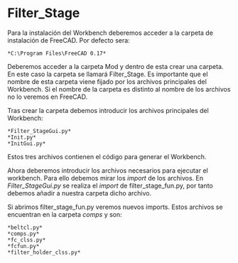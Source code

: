 # Filter_Stage
Para la instalación del Workbench deberemos acceder a la carpeta de instalación de FreeCAD. Por defecto sera:

	*C:\Program Files\FreeCAD 0.17*

Deberemos acceder a la carpeta Mod y dentro de esta crear una carpeta. 
En este caso la carpeta se llamará Filter_Stage.
Es importante que el nombre de esta carpeta viene fijado por los archivos principales del Workbench.
Si el nombre de la carpeta es distinto al nombre de los archivos no lo veremos en FreeCAD.

Tras crear la carpeta debemos introducir los archivos principales del Workbench:

	*Filter_StageGui.py*
	*Init.py*
	*InitGui.py*
Estos tres archivos contienen el código para generar el Workbench.

Ahora deberemos introducir los archivos necesarios para ejecutar el workbench. Para ello
debemos mirar los *import* de los archivos.
En *Filter_StageGui.py* se realiza el *import* de filter_stage_fun.py, por tanto
debemos añadir a nuestra carpeta dicho archivo.

Si abrimos filter_stage_fun.py veremos nuevos imports. Estos archivos se encuentran en la 
carpeta *comps* y son:

	*beltcl.py*
	*comps.py*
	*fc_clss.py*
	*fcfun.py*
  	*filter_holder_clss.py*
